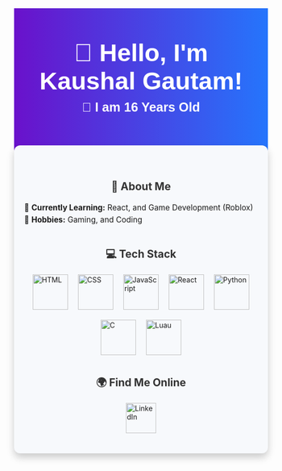<div style="
  background: linear-gradient(to right, #6a11cb, #2575fc); 
  color: white; 
  text-align: center; 
  padding: 60px 20px; 
  font-family: Arial, sans-serif;">
  <h1 style="font-size: 3.5em; margin: 0;">👋 Hello, I'm Kaushal Gautam!</h1>
  <h2 style="font-size: 1.8em; margin-top: 10px;">👦 I am 16 Years Old</h2>
</div>

<div style="
  background: #f7f9fc; 
  margin: -20px auto 0; 
  padding: 40px 20px; 
  border-radius: 12px; 
  max-width: 900px; 
  box-shadow: 0px 8px 15px rgba(0, 0, 0, 0.2);">
  
  <h2 style="text-align: center; color: #333;">🌟 About Me</h2>
  <ul style="list-style: none; padding: 0; font-size: 1.1em; line-height: 1.6;">
    <li>🌱 <strong>Currently Learning:</strong> React, and Game Development (Roblox)</li>
    <li>🎨 <strong>Hobbies:</strong> Gaming, and Coding</li>
  </ul>

  <h2 style="color: #333; text-align: center; margin-top: 40px;">💻 Tech Stack</h2>
  <div style="
    display: flex; 
    justify-content: center; 
    gap: 20px; 
    flex-wrap: wrap; 
    margin-top: 20px;">
    <img src="https://cdn.jsdelivr.net/gh/devicons/devicon/icons/html5/html5-original.svg" alt="HTML" title="HTML" style="width: 70px; height: 70px;" />
    <img src="https://cdn.jsdelivr.net/gh/devicons/devicon/icons/css3/css3-original.svg" alt="CSS" title="CSS" style="width: 70px; height: 70px;" />
    <img src="https://cdn.jsdelivr.net/gh/devicons/devicon/icons/javascript/javascript-original.svg" alt="JavaScript" title="JavaScript" style="width: 70px; height: 70px;" />
    <img src="https://cdn.jsdelivr.net/gh/devicons/devicon/icons/react/react-original.svg" alt="React" title="React" style="width: 70px; height: 70px;" />
    <img src="https://cdn.jsdelivr.net/gh/devicons/devicon/icons/python/python-original.svg" alt="Python" title="Python" style="width: 70px; height: 70px;" />
    <img src="https://cdn.jsdelivr.net/gh/devicons/devicon/icons/c/c-original.svg" alt="C" title="C" style="width: 70px; height: 70px;" />
    <img src="https://seeklogo.com/images/L/luau-programming-language-logo-4E5D70055F-seeklogo.com.png" alt="Luau" title="Luau" style="width: 70px; height: 70px;" />
  </div>

  <h2 style="color: #333; text-align: center; margin-top: 40px;">🌍 Find Me Online</h2>
  <div style="
    display: flex; 
    justify-content: center; 
    gap: 30px; 
    margin-top: 20px;">
    <a href="https://linkedin.com/in/kaushal-gautam-383401337/" target="_blank">
      <img src="https://cdn.jsdelivr.net/gh/devicons/devicon/icons/linkedin/linkedin-original.svg" alt="LinkedIn" title="LinkedIn" style="width: 60px; height: 60px;" />
    </a>
    
  </div>
</div>
